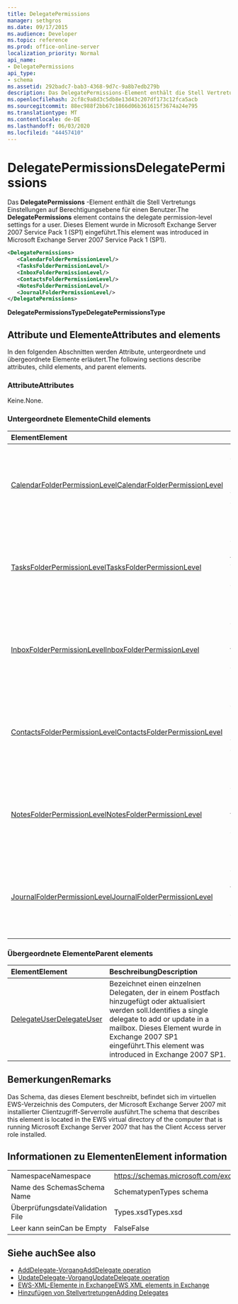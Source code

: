 ```yaml
---
title: DelegatePermissions
manager: sethgros
ms.date: 09/17/2015
ms.audience: Developer
ms.topic: reference
ms.prod: office-online-server
localization_priority: Normal
api_name:
- DelegatePermissions
api_type:
- schema
ms.assetid: 292badc7-bab3-4368-9d7c-9a8b7edb279b
description: Das DelegatePermissions-Element enthält die Stell Vertretungs Einstellungen auf Berechtigungsebene für einen Benutzer. Dieses Element wurde in Microsoft Exchange Server 2007 Service Pack 1 (SP1) eingeführt.
ms.openlocfilehash: 2cf8c9a8d3c5db8e13d43c207df173c12fca5acb
ms.sourcegitcommit: 88ec988f2bb67c1866d06b361615f3674a24e795
ms.translationtype: MT
ms.contentlocale: de-DE
ms.lasthandoff: 06/03/2020
ms.locfileid: "44457410"
---
```

# <a name="delegatepermissions"></a><span data-ttu-id="476d6-104">DelegatePermissions</span><span class="sxs-lookup"><span data-stu-id="476d6-104">DelegatePermissions</span></span>

<span data-ttu-id="476d6-105">Das **DelegatePermissions** -Element enthält die Stell Vertretungs Einstellungen auf Berechtigungsebene für einen Benutzer.</span><span class="sxs-lookup"><span data-stu-id="476d6-105">The **DelegatePermissions** element contains the delegate permission-level settings for a user.</span></span> <span data-ttu-id="476d6-106">Dieses Element wurde in Microsoft Exchange Server 2007 Service Pack 1 (SP1) eingeführt.</span><span class="sxs-lookup"><span data-stu-id="476d6-106">This element was introduced in Microsoft Exchange Server 2007 Service Pack 1 (SP1).</span></span> 
  
```xml
<DelegatePermissions>
   <CalendarFolderPermissionLevel/>
   <TasksFolderPermissionLevel/>
   <InboxFolderPermissionLevel/>
   <ContactsFolderPermissionLevel/>
   <NotesFolderPermissionLevel/>
   <JournalFolderPermissionLevel/>
</DelegatePermissions>
```

<span data-ttu-id="476d6-107">**DelegatePermissionsType**</span><span class="sxs-lookup"><span data-stu-id="476d6-107">**DelegatePermissionsType**</span></span>

## <a name="attributes-and-elements"></a><span data-ttu-id="476d6-108">Attribute und Elemente</span><span class="sxs-lookup"><span data-stu-id="476d6-108">Attributes and elements</span></span>

<span data-ttu-id="476d6-109">In den folgenden Abschnitten werden Attribute, untergeordnete und übergeordnete Elemente erläutert.</span><span class="sxs-lookup"><span data-stu-id="476d6-109">The following sections describe attributes, child elements, and parent elements.</span></span>
  
### <a name="attributes"></a><span data-ttu-id="476d6-110">Attribute</span><span class="sxs-lookup"><span data-stu-id="476d6-110">Attributes</span></span>

<span data-ttu-id="476d6-111">Keine.</span><span class="sxs-lookup"><span data-stu-id="476d6-111">None.</span></span>
  
### <a name="child-elements"></a><span data-ttu-id="476d6-112">Untergeordnete Elemente</span><span class="sxs-lookup"><span data-stu-id="476d6-112">Child elements</span></span>

|<span data-ttu-id="476d6-113">**Element**</span><span class="sxs-lookup"><span data-stu-id="476d6-113">**Element**</span></span>|<span data-ttu-id="476d6-114">**Beschreibung**</span><span class="sxs-lookup"><span data-stu-id="476d6-114">**Description**</span></span>|
|:-----|:-----|
|[<span data-ttu-id="476d6-115">CalendarFolderPermissionLevel</span><span class="sxs-lookup"><span data-stu-id="476d6-115">CalendarFolderPermissionLevel</span></span>](calendarfolderpermissionlevel.md) <br/> |<span data-ttu-id="476d6-116">Enthält die Berechtigungen für den Standardordner Kalender.</span><span class="sxs-lookup"><span data-stu-id="476d6-116">Contains the permissions for the default Calendar folder.</span></span> <span data-ttu-id="476d6-117">Dieses Element wurde in Exchange 2007 SP1 eingeführt.</span><span class="sxs-lookup"><span data-stu-id="476d6-117">This element was introduced in Exchange 2007 SP1.</span></span>  <br/> |
|[<span data-ttu-id="476d6-118">TasksFolderPermissionLevel</span><span class="sxs-lookup"><span data-stu-id="476d6-118">TasksFolderPermissionLevel</span></span>](tasksfolderpermissionlevel.md) <br/> |<span data-ttu-id="476d6-119">Enthält die Berechtigungen für den Standardaufgabenordner.</span><span class="sxs-lookup"><span data-stu-id="476d6-119">Contains the permissions for the default Task folder.</span></span> <span data-ttu-id="476d6-120">Dieses Element wurde in Exchange 2007 SP1 eingeführt.</span><span class="sxs-lookup"><span data-stu-id="476d6-120">This element was introduced in Exchange 2007 SP1.</span></span>  <br/> |
|[<span data-ttu-id="476d6-121">InboxFolderPermissionLevel</span><span class="sxs-lookup"><span data-stu-id="476d6-121">InboxFolderPermissionLevel</span></span>](inboxfolderpermissionlevel.md) <br/> |<span data-ttu-id="476d6-122">Enthält die Berechtigungen für den standardmäßigen Posteingangsordner.</span><span class="sxs-lookup"><span data-stu-id="476d6-122">Contains the permissions for the default Inbox folder.</span></span> <span data-ttu-id="476d6-123">Dieses Element wurde in Exchange 2007 SP1 eingeführt.</span><span class="sxs-lookup"><span data-stu-id="476d6-123">This element was introduced in Exchange 2007 SP1.</span></span>  <br/> |
|[<span data-ttu-id="476d6-124">ContactsFolderPermissionLevel</span><span class="sxs-lookup"><span data-stu-id="476d6-124">ContactsFolderPermissionLevel</span></span>](contactsfolderpermissionlevel.md) <br/> |<span data-ttu-id="476d6-125">Enthält die Berechtigungen für den Standardordner Kontakte.</span><span class="sxs-lookup"><span data-stu-id="476d6-125">Contains the permissions for the default Contacts folder.</span></span> <span data-ttu-id="476d6-126">Dieses Element wurde in Exchange 2007 SP1 eingeführt.</span><span class="sxs-lookup"><span data-stu-id="476d6-126">This element was introduced in Exchange 2007 SP1.</span></span>  <br/> |
|[<span data-ttu-id="476d6-127">NotesFolderPermissionLevel</span><span class="sxs-lookup"><span data-stu-id="476d6-127">NotesFolderPermissionLevel</span></span>](notesfolderpermissionlevel.md) <br/> |<span data-ttu-id="476d6-128">Enthält die Berechtigungen für den standardmäßigen Notizenordner.</span><span class="sxs-lookup"><span data-stu-id="476d6-128">Contains the permissions for the default Notes folder.</span></span> <span data-ttu-id="476d6-129">Dieses Element wurde in Exchange 2007 SP1 eingeführt.</span><span class="sxs-lookup"><span data-stu-id="476d6-129">This element was introduced in Exchange 2007 SP1.</span></span>  <br/> |
|[<span data-ttu-id="476d6-130">JournalFolderPermissionLevel</span><span class="sxs-lookup"><span data-stu-id="476d6-130">JournalFolderPermissionLevel</span></span>](journalfolderpermissionlevel.md) <br/> |<span data-ttu-id="476d6-131">Enthält die Berechtigungen für den standardmäßigen Journal Ordner.</span><span class="sxs-lookup"><span data-stu-id="476d6-131">Contains the permissions for the default Journal folder.</span></span> <span data-ttu-id="476d6-132">Dieses Element wurde in Exchange 2007 SP1 eingeführt.</span><span class="sxs-lookup"><span data-stu-id="476d6-132">This element was introduced in Exchange 2007 SP1.</span></span>  <br/> |
   
### <a name="parent-elements"></a><span data-ttu-id="476d6-133">Übergeordnete Elemente</span><span class="sxs-lookup"><span data-stu-id="476d6-133">Parent elements</span></span>

|<span data-ttu-id="476d6-134">**Element**</span><span class="sxs-lookup"><span data-stu-id="476d6-134">**Element**</span></span>|<span data-ttu-id="476d6-135">**Beschreibung**</span><span class="sxs-lookup"><span data-stu-id="476d6-135">**Description**</span></span>|
|:-----|:-----|
|[<span data-ttu-id="476d6-136">DelegateUser</span><span class="sxs-lookup"><span data-stu-id="476d6-136">DelegateUser</span></span>](delegateuser.md) <br/> |<span data-ttu-id="476d6-137">Bezeichnet einen einzelnen Delegaten, der in einem Postfach hinzugefügt oder aktualisiert werden soll.</span><span class="sxs-lookup"><span data-stu-id="476d6-137">Identifies a single delegate to add or update in a mailbox.</span></span> <span data-ttu-id="476d6-138">Dieses Element wurde in Exchange 2007 SP1 eingeführt.</span><span class="sxs-lookup"><span data-stu-id="476d6-138">This element was introduced in Exchange 2007 SP1.</span></span>  <br/> |
   
## <a name="remarks"></a><span data-ttu-id="476d6-139">Bemerkungen</span><span class="sxs-lookup"><span data-stu-id="476d6-139">Remarks</span></span>

<span data-ttu-id="476d6-140">Das Schema, das dieses Element beschreibt, befindet sich im virtuellen EWS-Verzeichnis des Computers, der Microsoft Exchange Server 2007 mit installierter Clientzugriff-Serverrolle ausführt.</span><span class="sxs-lookup"><span data-stu-id="476d6-140">The schema that describes this element is located in the EWS virtual directory of the computer that is running Microsoft Exchange Server 2007 that has the Client Access server role installed.</span></span>
  
## <a name="element-information"></a><span data-ttu-id="476d6-141">Informationen zu Elementen</span><span class="sxs-lookup"><span data-stu-id="476d6-141">Element information</span></span>

|||
|:-----|:-----|
|<span data-ttu-id="476d6-142">Namespace</span><span class="sxs-lookup"><span data-stu-id="476d6-142">Namespace</span></span>  <br/> |https://schemas.microsoft.com/exchange/services/2006/types  <br/> |
|<span data-ttu-id="476d6-143">Name des Schemas</span><span class="sxs-lookup"><span data-stu-id="476d6-143">Schema Name</span></span>  <br/> |<span data-ttu-id="476d6-144">Schematypen</span><span class="sxs-lookup"><span data-stu-id="476d6-144">Types schema</span></span>  <br/> |
|<span data-ttu-id="476d6-145">Überprüfungsdatei</span><span class="sxs-lookup"><span data-stu-id="476d6-145">Validation File</span></span>  <br/> |<span data-ttu-id="476d6-146">Types.xsd</span><span class="sxs-lookup"><span data-stu-id="476d6-146">Types.xsd</span></span>  <br/> |
|<span data-ttu-id="476d6-147">Leer kann sein</span><span class="sxs-lookup"><span data-stu-id="476d6-147">Can be Empty</span></span>  <br/> |<span data-ttu-id="476d6-148">False</span><span class="sxs-lookup"><span data-stu-id="476d6-148">False</span></span>  <br/> |
   
## <a name="see-also"></a><span data-ttu-id="476d6-149">Siehe auch</span><span class="sxs-lookup"><span data-stu-id="476d6-149">See also</span></span>

- [<span data-ttu-id="476d6-150">AddDelegate-Vorgang</span><span class="sxs-lookup"><span data-stu-id="476d6-150">AddDelegate operation</span></span>](adddelegate-operation.md) 
- [<span data-ttu-id="476d6-151">UpdateDelegate-Vorgang</span><span class="sxs-lookup"><span data-stu-id="476d6-151">UpdateDelegate operation</span></span>](updatedelegate-operation.md)
- [<span data-ttu-id="476d6-152">EWS-XML-Elemente in Exchange</span><span class="sxs-lookup"><span data-stu-id="476d6-152">EWS XML elements in Exchange</span></span>](ews-xml-elements-in-exchange.md)
- [<span data-ttu-id="476d6-153">Hinzufügen von Stellvertretungen</span><span class="sxs-lookup"><span data-stu-id="476d6-153">Adding Delegates</span></span>](https://msdn.microsoft.com/library/3a744150-66a3-4a13-9433-793603ba5038%28Office.15%29.aspx)

